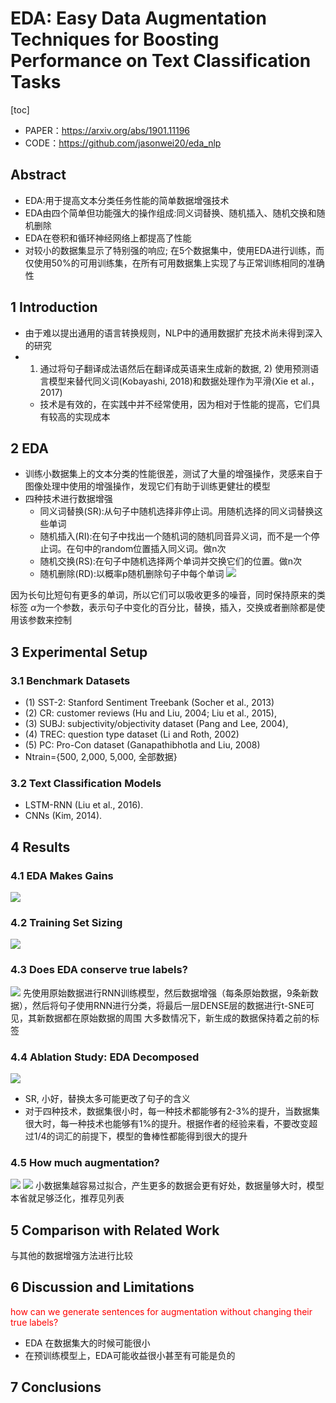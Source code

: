 # EDA: Easy Data Augmentation Techniques for Boosting Performance on Text Classification Tasks
[toc]

- PAPER：https://arxiv.org/abs/1901.11196
- CODE：https://github.com/jasonwei20/eda_nlp
## Abstract
- EDA:用于提高文本分类任务性能的简单数据增强技术
- EDA由四个简单但功能强大的操作组成:同义词替换、随机插入、随机交换和随机删除
- EDA在卷积和循环神经网络上都提高了性能
- 对较小的数据集显示了特别强的响应; 在5个数据集中，使用EDA进行训练，而仅使用50%的可用训练集，在所有可用数据集上实现了与正常训练相同的准确性

## 1 Introduction
- 由于难以提出通用的语言转换规则，NLP中的通用数据扩充技术尚未得到深入的研究
- 1) 通过将句子翻译成法语然后在翻译成英语来生成新的数据, 2) 使用预测语言模型来替代同义词(Kobayashi, 2018)和数据处理作为平滑(Xie et al.， 2017)
  - 技术是有效的，在实践中并不经常使用，因为相对于性能的提高，它们具有较高的实现成本

## 2 EDA
- 训练小数据集上的文本分类的性能很差，测试了大量的增强操作，灵感来自于图像处理中使用的增强操作，发现它们有助于训练更健壮的模型
- 四种技术进行数据增强
  - 同义词替换(SR):从句子中随机选择非停止词。用随机选择的同义词替换这些单词
  - 随机插入(RI):在句子中找出一个随机词的随机同音异义词，而不是一个停止词。在句中的random位置插入同义词。做n次
  - 随机交换(RS):在句子中随机选择两个单词并交换它们的位置。做n次
  - 随机删除(RD):以概率p随机删除句子中每个单词
![](../../images/d0001/00201360123204083601.png)

因为长句比短句有更多的单词，所以它们可以吸收更多的噪音，同时保持原来的类标签
$\alpha$为一个参数，表示句子中变化的百分比，替换，插入，交换或者删除都是使用该参数来控制

## 3 Experimental Setup

### 3.1 Benchmark Datasets
-  (1) SST-2: Stanford Sentiment Treebank (Socher et al., 2013)
-  (2) CR: customer reviews (Hu and Liu, 2004; Liu et al., 2015),
- (3) SUBJ: subjectivity/objectivity dataset (Pang and Lee, 2004),
- (4) TREC: question type dataset (Li and Roth, 2002)
-  (5) PC: Pro-Con dataset (Ganapathibhotla and Liu, 2008)
- Ntrain={500, 2,000, 5,000, 全部数据}


### 3.2 Text Classification Models
- LSTM-RNN (Liu et al., 2016).
- CNNs (Kim, 2014).

## 4 Results
### 4.1 EDA Makes Gains
![](../../images/d0001/00201260123204172601.png)

### 4.2 Training Set Sizing
![](../../images/d0001/00201390123204203901.png)

### 4.3 Does EDA conserve true labels?
![](../../images/d0001/00201010123204230101.png)
先使用原始数据进行RNN训练模型，然后数据增强（每条原始数据，9条新数据），然后将句子使用RNN进行分类，将最后一层DENSE层的数据进行t-SNE可见，其新数据都在原始数据的周围
大多数情况下，新生成的数据保持着之前的标签

### 4.4 Ablation Study: EDA Decomposed
![](../../images/d0001/00201190123204281901.png)
- SR, 小好，替换太多可能更改了句子的含义
- 对于四种技术，数据集很小时，每一种技术都能够有2-3%的提升，当数据集很大时，每一种技术也能够有1%的提升。根据作者的经验来看，不要改变超过1/4的词汇的前提下，模型的鲁棒性都能得到很大的提升

### 4.5 How much augmentation?
![](../../images/d0001/00201130123204331301.png)
![](../../images/d0001/00201250123204322501.png)
小数据集越容易过拟合，产生更多的数据会更有好处，数据量够大时，模型本省就足够泛化，推荐见列表


## 5 Comparison with Related Work
与其他的数据增强方法进行比较


## 6 Discussion and Limitations
<font color=red>how can we generate sentences for augmentation without changing their true  labels? </font>
- EDA 在数据集大的时候可能很小
- 在预训练模型上，EDA可能收益很小甚至有可能是负的

## 7 Conclusions









